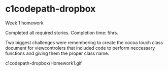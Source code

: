 # c1codepath-dropbox
Week 1 homework

Completed all required stories.
Completion time: 5hrs.

Two biggest challenges were remembering to create the cocoa touch class document for viewcontrolers that included code to perform neccessary functions and giving them the proper class name.

c1codepath-dropbox/Homework1.gif


